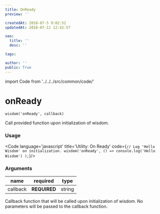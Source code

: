 ```yaml
---
title: OnReady
preview: ''

createdAt: 2018-07-5 9:02:52
updatedAt: 2018-07-11 12:42:57

seo:
  title: ''
  desc: ''

tags:

author: ''
public: True
---
```

import Code from '../../../src/common/code/'


# onReady
`wisdom('onReady', callback)`

Call provided function upon initialization of wisdom.

### Usage

<Code language='javascript' title='Utility: On Ready' code={`
// Log 'Hello Wisdom' on initialization.
wisdom('onReady', () => console.log('Hello Wisdom') );
`}/>

### Arguments
| name | required | type |
|---|---|---|
| callback | **REQUIRED** | string |

Callback function that will be called upon initialization of wisdom.
No parameters will be passed to the callback function.
